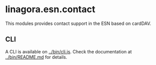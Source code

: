 # linagora.esn.contact

This modules provides contact support in the ESN based on cardDAV.

## CLI

A CLI is available on [../bin/cli.js](../bin/cli.js). Check the documentation at [../bin/README.md](../bin/README.md) for details.